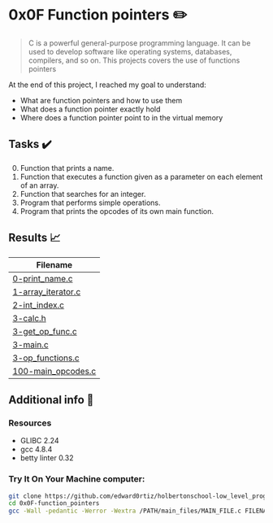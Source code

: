 # 0x0F Function pointers :pencil2:

> C is a powerful general-purpose programming language. It can be used to develop software like operating systems, databases, compilers, and so on. This projects covers the use of functions pointers

At the end of this project, I reached my goal to understand:
  
* What are function pointers and how to use them
* What does a function pointer exactly hold
* Where does a function pointer point to in the virtual memory

## Tasks :heavy_check_mark:

0. Function that prints a name.
1. Function that executes a function given as a parameter on each element of an array.
2. Function that searches for an integer.
3. Program that performs simple operations.
4. Program that prints the opcodes of its own main function.

## Results :chart_with_upwards_trend:

| Filename |
| ------ |
| [0-print_name.c](https://github.com/edward0rtiz/holbertonschool-low_level_programming/blob/master/0x0F-function_pointers/0-print_name.c)|
| [1-array_iterator.c](https://github.com/edward0rtiz/holbertonschool-low_level_programming/blob/master/0x0F-function_pointers/1-array_iterator.c)|
| [2-int_index.c](https://github.com/edward0rtiz/holbertonschool-low_level_programming/blob/master/0x0F-function_pointers/2-int_index.c)|
| [3-calc.h](https://github.com/edward0rtiz/holbertonschool-low_level_programming/blob/master/0x0F-function_pointers/3-calc.h)|
| [3-get_op_func.c](https://github.com/edward0rtiz/holbertonschool-low_level_programming/blob/master/0x0F-function_pointers/3-get_op_func.c)|
| [3-main.c](https://github.com/edward0rtiz/holbertonschool-low_level_programming/blob/master/0x0F-function_pointers/3-main.c)|
| [3-op_functions.c](https://github.com/edward0rtiz/holbertonschool-low_level_programming/blob/master/0x0F-function_pointers/3-op_functions.c)|
| [100-main_opcodes.c](https://github.com/edward0rtiz/holbertonschool-low_level_programming/blob/master/0x0F-function_pointers/100-main_opcodes.c)|


## Additional info :construction:
### Resources

- GLIBC 2.24
- gcc 4.8.4
- betty linter 0.32



### Try It On Your Machine computer:	
```bash
git clone https://github.com/edward0rtiz/holbertonschool-low_level_programming.git
cd 0x0F-function_pointers
gcc -Wall -pedantic -Werror -Wextra /PATH/main_files/MAIN_FILE.c FILENAME.c -o NEW_FILENAME
```

